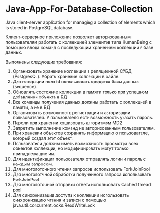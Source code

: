 # Java-App-For-Database-Collection
 Java client-server application for managing a collection of elements which is stored in PostgreSQL database.

Клиент-серверное приложение позволяет авторизованным пользователям работать с коллекцией элементов типа HumanBeing с помощью ввода команд с последующим хранением коллекции в базе данных.

Выполнены следующие требования:
1.	Организовать хранение коллекции в реляционной СУБД (PostgresQL). Убрать хранение коллекции в файле.
2.	Для генерации поля id использовать средства базы данных (sequence).
3.	Обновлять состояние коллекции в памяти только при успешном добавлении объекта в БД
4.	Все команды получения данных должны работать с коллекцией в памяти, а не в БД
5.	Организовать возможность регистрации и авторизации пользователей. У пользователя есть возможность указать пароль.
6.	Пароли при хранении хэшировать алгоритмом MD2
7.	Запретить выполнение команд не авторизованным пользователям.
8.	При хранении объектов сохранять информацию о пользователе, который создал этот объект.
9.	Пользователи должны иметь возможность просмотра всех объектов коллекции, но модифицировать могут только принадлежащие им.
10.	Для идентификации пользователя отправлять логин и пароль с каждым запросом.
11.	Для многопоточного чтения запросов использовать ForkJoinPool
12.	Для многопотчной обработки полученного запроса использовать ForkJoinPool
13.	Для многопоточной отправки ответа использовать Cached thread pool
14.	Для синхронизации доступа к коллекции использовать синхронизацию чтения и записи с помощью java.util.concurrent.locks.ReadWriteLock
